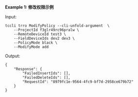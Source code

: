 **Example 1: 修改权限示例**



Input: 

```
tccli trro ModifyPolicy --cli-unfold-argument  \
    --ProjectId f3glr49rc96pralw \
    --RemoteDeviceId test3 \
    --FieldDeviceIds dev2 dev3 \
    --PolicyMode black \
    --ModifyMode add
```

Output: 
```
{
    "Response": {
        "FailedInsertIds": [],
        "FailedDeleteIds": [],
        "RequestId": "8979fc1e-9564-4fc9-bf7d-2958ce679b72"
    }
}
```

